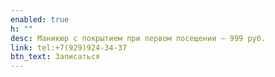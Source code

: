 ```yaml
---
enabled: true
h: ""
desc: Маникюр с покрытием при первом посещении — 999 руб.
link: tel:+7(929)924-34-37
btn_text: Записаться
---
```

